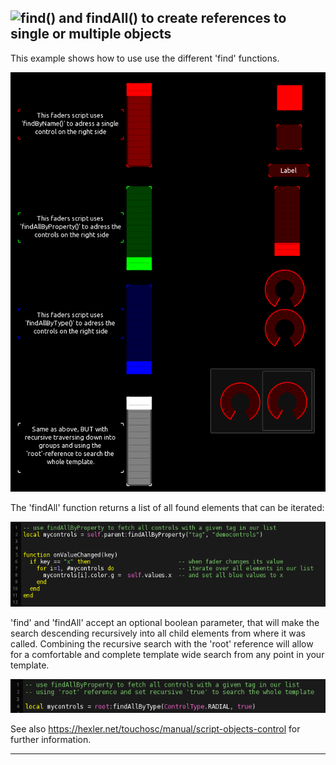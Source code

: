 ## ![find() and findAll() to create references to single or multiple objects](find&findAll.tosc)

This example shows how to use use the different 'find' functions.

![find](pics/preview.png) 

The 'findAll' function returns a list of all found elements that can be iterated:

![script1](pics/script.png)

'find' and 'findAll' accept an optional boolean parameter, that will make the search descending recursively into all child elements from where it was called. Combining the recursive search with the 'root' reference will allow for a comfortable and complete template wide search from any point in your template.

![script2](pics/script2.png)

See also https://hexler.net/touchosc/manual/script-objects-control for further information.

---
